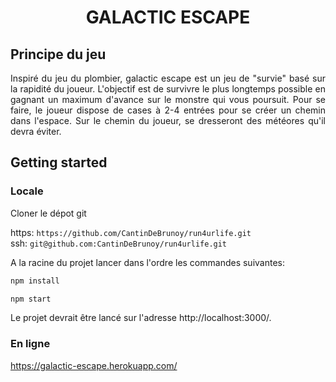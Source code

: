 # <center>GALACTIC ESCAPE</center>

## Principe du jeu

<p style='text-align: justify;'>
    Inspiré du jeu du plombier, galactic escape est un jeu de "survie" basé sur la rapidité du joueur. L'objectif est de survivre le plus longtemps possible en gagnant un maximum d'avance sur le monstre qui vous poursuit. Pour se faire, le joueur dispose de cases à 2-4 entrées pour se créer un chemin dans l'espace. Sur le chemin du joueur, se dresseront des météores qu'il devra éviter.
</p>

## Getting started

### Locale

Cloner le dépot git

https: `https://github.com/CantinDeBrunoy/run4urlife.git` </br>
ssh: `git@github.com:CantinDeBrunoy/run4urlife.git`

A la racine du projet lancer dans l'ordre les commandes suivantes:

```bash
npm install
```

```bash
npm start
```

Le projet devrait être lancé sur l'adresse http://localhost:3000/.

### En ligne

https://galactic-escape.herokuapp.com/
